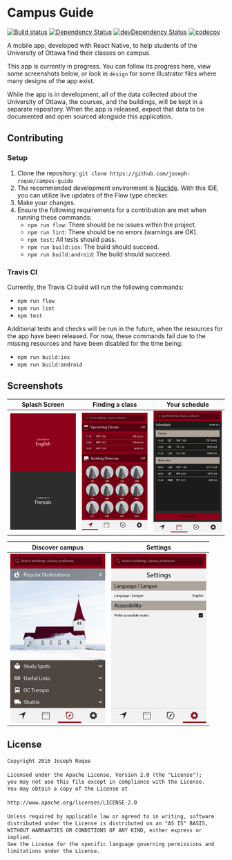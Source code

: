 # Campus Guide

[![Build status](https://travis-ci.org/joseph-roque/campus-guide.svg?branch=master)](https://travis-ci.org/joseph-roque/campus-guide)
[![Dependency Status](https://david-dm.org/joseph-roque/campus-guide.svg)](https://david-dm.org/joseph-roque/campus-guide)
[![devDependency Status](https://david-dm.org/joseph-roque/campus-guide/dev-status.svg)](https://david-dm.org/joseph-roque/campus-guide?type=dev)
[![codecov](https://codecov.io/gh/joseph-roque/campus-guide/branch/master/graph/badge.svg)](https://codecov.io/gh/joseph-roque/campus-guide)


A mobile app, developed with React Native, to help students of the University of Ottawa find their classes on campus.

This app is currently in progress. You can follow its progress here, view some screenshots below, or look in `design` for some Illustrator files where many designs of the app exist.

While the app is in development, all of the data collected about the University of Ottawa, the courses, and the buildings, will be kept in a separate repository. When the app is released, expect that data to be documented and open sourced alongside this application.

## Contributing

### Setup

1. Clone the repository: `git clone https://github.com/joseph-roque/campus-guide`
2. The recommended development environment is [Nuclide](https://nuclide.io/). With this IDE, you can utilize live updates of the Flow type checker.
3. Make your changes.
4. Ensure the following requirements for a contribution are met when running these commands:
    - `npm run flow`: There should be no issues within the project.
    - `npm run lint`: There should be no errors (warnings are OK).
    - `npm test`: All tests should pass.
    - `npm run build:ios`: The build should succeed.
    - `npm run build:android`: The build should succeed.

### Travis CI

Currently, the Travis CI build will run the following commands:

- `npm run flow`
- `npm run lint`
- `npm test`

Additional tests and checks will be run in the future, when the resources for the app have been released. For now, these commands fail due to the missing resources and have been disabled for the time being:

- `npm run build:ios`
- `npm run build:android`

## Screenshots

| Splash Screen | Finding a class | Your schedule |
|:-------------:|:---------------:|:-------------:|
| <img src='/screenshots/design_splash.png' width='220' alt='Splash design'/> | <img src='/screenshots/design_find_home.png' width='220' alt='Find design'/> | <img src='/screenshots/design_schedule_home.png' width='220' alt='Schedule design'/> |

| **Discover campus** | **Settings**|
|:-------------------:|:-----------:|
| <img src='/screenshots/design_discover_home.png' width='220' alt='Discover design'/> | <img src='/screenshots/design_settings_home.png' width='220' alt='Settings design'/> |

## License

```
Copyright 2016 Joseph Roque

Licensed under the Apache License, Version 2.0 (the "License");
you may not use this file except in compliance with the License.
You may obtain a copy of the License at

http://www.apache.org/licenses/LICENSE-2.0

Unless required by applicable law or agreed to in writing, software
distributed under the License is distributed on an "AS IS" BASIS,
WITHOUT WARRANTIES OR CONDITIONS OF ANY KIND, either express or implied.
See the License for the specific language governing permissions and
limitations under the License.
```
